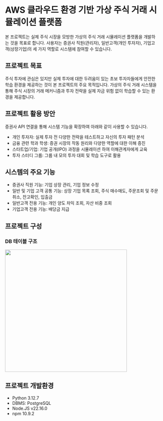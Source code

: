 # AWS 클라우드 환경 기반 가상 주식 거래 시뮬레이션 플랫폼

본 프로젝트는 실제 주식 시장을 모방한 가상의 주식 거래 시뮬레이션 플랫폼을 개발하는 것을 목표로 합니다. 사용자는 증권사 직원(관리자), 일반고객(개인 투자자), 기업고객(상장기업)의 세 가지 역할로 시스템에 참여할 수 있습니다.

## 프로젝트 목표
주식 투자에 관심은 있지만 실제 투자에 대한 두려움이 있는 초보 투자자들에게 안전한 학습 환경을 제공하는 것이 본 프로젝트의 주요 목적입니다. 가상의 주식 거래 시스템을 통해 주식 시장의 거래 메커니즘과 투자 전략을 실제 자금 위험 없이 학습할 수 있는 환경을 제공합니다.

## 프로젝트 활용 방안
증권사 API 연결을 통해 시스템 기능을 확장하여 아래와 같이 사용할 수 있습니다.
- 개인 투자자: 실제 투자 전 다양한 전략을 테스트하고 자신의 투자 패턴 분석
- 금융 관련 학과 학생: 증권 시장의 작동 원리와 다양한 역할에 대한 이해 증진
- 스타트업/기업: 기업 공개(IPO) 과정을 시뮬레이션 하여 이해관계자에게 교육
- 투자 스터디 그룹: 그룹 내 모의 투자 대회 및 학습 도구로 활용

## 시스템의 주요 기능
- 증권사 직원 기능: 기업 상장 관리, 기업 정보 수정
- 일반 및 기업 고객 공통 기능: 상장 기업 목록 조회, 주식 매수매도, 주문조회 및 주문취소, 잔고확인, 입출금
- 일반고객 전용 기능: 개인 양도 차익 조회, 자산 비중 조회
- 기업고객 전용 기능: 배당금 지급

## 프로젝트 구성

### DB 테이블 구조
<img src="https://github.com/user-attachments/assets/77ee43ff-44e6-4933-b0a7-394110bc18be" width=400, height=400>

## 프로젝트 개발환경
- Python 3.12.7
- DBMS: PostgreSQL
- Node.JS v22.16.0
- npm 10.9.2
